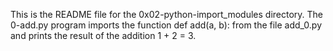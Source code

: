This is the README file for the 0x02-python-import_modules directory.
The 0-add.py program imports the function def add(a, b): from the file add_0.py and prints the result of the addition 1 + 2 = 3.
